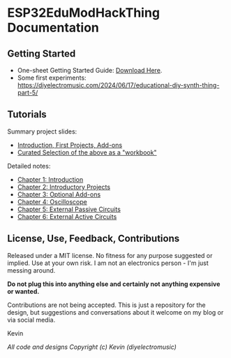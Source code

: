 # ESP32EduModHackThing Documentation

## Getting Started

* One-sheet Getting Started Guide: [Download Here](EduModSynthThing-GettingStarted.pdf).
* Some first experiments: https://diyelectromusic.com/2024/06/17/educational-diy-synth-thing-part-5/

## Tutorials

Summary project slides:
* [Introduction, First Projects, Add-ons](EduModularSynthThingProjects-Slides.pdf)
* [Curated Selection of the above as a "workbook"](EduModularSynthThingProjectSelection.pdf)

Detailed notes:
* [Chapter 1: Introduction](EduModularSynthThingProjectBook-Ch1-Introduction.pdf)
* [Chapter 2: Introductory Projects](EduModularSynthThingProjectBook-Ch2-IntroductoryProjects.pdf)
* [Chapter 3: Optional Add-ons](EduModularSynthThingProjectBook-Ch3-AddonProjects.pdf)
* [Chapter 4: Oscilloscope](EduModularSynthThingProjectBook-Ch4-Oscilloscope.pdf)
* [Chapter 5: External Passive Circuits](EduModularSynthThingProjectBook-Ch5-ExternalPassiveCircuits.pdf)
* [Chapter 6: External Active Circuits](EduModularSynthThingProjectBook-Ch6-ExternalActiveCircuits.pdf)

## License, Use, Feedback, Contributions

Released under a MIT license.  No fitness for any purpose suggested or implied.  Use at your own risk.  I am not an electronics person - I'm just messing around.

**Do not plug this into anything else and certainly not anything expensive or wanted.**

Contributions are not being accepted.  This is just a repository for the design, but suggestions and conversations about it welcome on my blog or via social media.

Kevin

_All code and designs Copyright (c) Kevin (diyelectromusic)_
